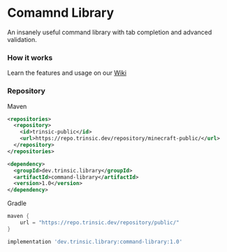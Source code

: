 # Comamnd Library
An insanely useful command library with tab completion and advanced validation.

### How it works
Learn the features and usage on our [Wiki](../../wiki)

### Repository
Maven
```xml
<repositories>
  <repository>
    <id>trinsic-public</id>
    <url>https://repo.trinsic.dev/repository/minecraft-public/</url>
  </repository>
</repositories>

<dependency>
  <groupId>dev.trinsic.library</groupId>
  <artifactId>command-library</artifactId>
  <version>1.0</version>
</dependency>  
```
Gradle
```groovy
maven {
    url = "https://repo.trinsic.dev/repository/public/"
}

implementation 'dev.trinsic.library:command-library:1.0'
```
